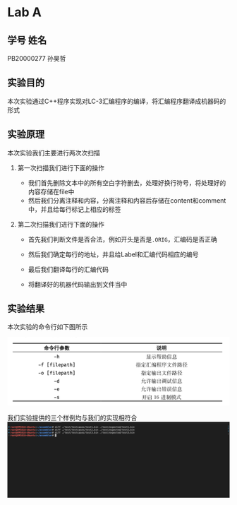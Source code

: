 # Lab A

## 学号 姓名

PB20000277 孙昊哲

## 实验目的

本次实验通过C++程序实现对LC-3汇编程序的编译，将汇编程序翻译成机器码的形式

## 实验原理

本次实验我们主要进行两次次扫描

1. 第一次扫描我们进行下面的操作

   * 我们首先删除文本中的所有空白字符删去，处理好换行符号，将处理好的内容存储在file中
   * 然后我们分离注释和内容，分离注释和内容后存储在content和comment中，并且给每行标记上相应的标签

2. 第二次扫描我们进行下面的操作

   * 首先我们判断文件是否合法，例如开头是否是`.ORIG`，汇编码是否正确
   * 然后我们确定每行的地址，并且给Label和汇编代码相应的编号

   * 最后我们翻译每行的汇编代码
   * 将翻译好的机器代码输出到文件当中

## 实验结果

本次实验的命令行如下图所示

![截屏2023-01-15 下午11.16.55](https://raw.githubusercontent.com/expecto347/Img/main/202301152316605.png)

我们实验提供的三个样例均与我们的实现相符合![截屏2023-01-15 下午11.26.10](https://raw.githubusercontent.com/expecto347/Img/main/202301152326738.png)